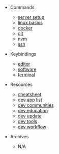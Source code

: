 - Commands
  - [server setup](commands/server-setup.md)
  - [linux basics](commands/linux-basics.md)
  - [docker](commands/docker.md)
  - [git](commands/git.md)
  - [nvm](commands/nvm.md)
  - [ssh](commands/ssh.md)

- Keybindings
  - [editor](keybindings/editor.md)
  - [software](keybindings/software.md)
  - [terminal](keybindings/terminal.md)

- Resources
  - [cheatsheet](resources/cheatsheet.md)
  - [dev app list](resources/dev-app-list.md)
  - [dev communities](resources/dev-communities.md)
  - [dev education](resources/dev-education.md)
  - [dev update](resources/dev-update.md)
  - [dev tools](resources/dev-tools.md)
  - [dev workflow](resources/dev-workflow.md)

- Archives
  - N/A